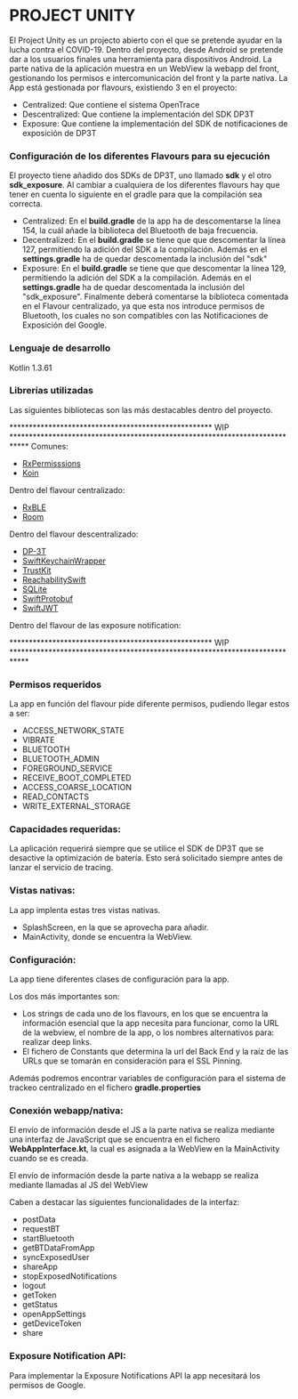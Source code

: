 # PROJECT UNITY

El Project Unity es un projecto abierto con el que se pretende ayudar en la lucha contra el COVID-19. Dentro del proyecto, desde Android se pretende dar a los usuarios finales una herramienta para dispositivos Android. La parte nativa de la aplicación muestra en un WebView la webapp del front, gestionando los permisos e intercomunicación del front y la parte nativa. La App está gestionada por flavours, existiendo 3 en el proyecto:

* Centralized: Que contiene el sistema OpenTrace
* Descentralized: Que contiene la implementación del SDK DP3T
* Exposure: Que contiene la implementación del SDK de notificaciones de exposición de DP3T

### Configuración de los diferentes Flavours para su ejecución

El proyecto tiene añadido dos SDKs de DP3T, uno llamado **sdk** y el otro **sdk_exposure**. 
Al cambiar a cualquiera de los diferentes flavours hay que tener en cuenta lo siguiente en el gradle para que la compilación sea correcta.

* Centralized: En el **build.gradle** de la app ha de descomentarse la línea 154, la cuál añade la biblioteca del Bluetooth de baja frecuencia.
* Decentralized: En el **build.gradle** se tiene que que descomentar la línea 127, permitiendo la adición del SDK a la compilación.  Además en el **settings.gradle** ha de quedar descomentada la inclusión del "sdk"
* Exposure: En el **build.gradle** se tiene que que descomentar la línea 129, permitiendo la adición del SDK a la compilación.  Además en el **settings.gradle** ha de quedar descomentada la inclusión del "sdk_exposure". Finalmente deberá comentarse la biblioteca comentada en el Flavour centralizado, ya que esta nos introduce permisos de Bluetooth, los cuales no son compatibles con las Notificaciones de Exposición del Google.

### Lenguaje de desarrollo

Kotlin 1.3.61

### Librerías utilizadas

Las siguientes bibliotecas son las más destacables dentro del proyecto.

**************************************************** WIP ****************************************************************************
Comunes:
* [RxPermisssions](com.github.tbruyelle:rxpermissions:0.10.2)
* [Koin](org.koin:koin-android)


Dentro del flavour centralizado:
* [RxBLE](com.polidea.rxandroidble2:rxandroidble:1.10.1)
* [Room](androidx.room:room-runtime)

Dentro del flavour descentralizado:
* [DP-3T](https://github.com/DP-3T/dp3t-sdk-ios)
* [SwiftKeychainWrapper](https://github.com/jrendel/SwiftKeychainWrapper)
* [TrustKit](https://github.com/datatheorem/TrustKit)
* [ReachabilitySwift](https://github.com/ashleymills/Reachability.swift)
* [SQLite](https://github.com/stephencelis/SQLite.swift)
* [SwiftProtobuf](https://github.com/apple/swift-protobuf)
* [SwiftJWT](https://github.com/IBM-Swift/Swift-JWT)

Dentro del flavour de las exposure notification:

**************************************************** WIP ****************************************************************************

### Permisos requeridos

La app en función del flavour pide diferente permisos, pudiendo llegar estos a ser:

* ACCESS_NETWORK_STATE
* VIBRATE
* BLUETOOTH
* BLUETOOTH_ADMIN
* FOREGROUND_SERVICE
* RECEIVE_BOOT_COMPLETED
* ACCESS_COARSE_LOCATION
* READ_CONTACTS
* WRITE_EXTERNAL_STORAGE

### Capacidades requeridas:

La aplicación requerirá siempre que se utilice el SDK de DP3T que se desactive la optimización de batería. Esto será solicitado siempre antes de lanzar el servicio de tracing.

### Vistas nativas:

La app implenta estas tres vistas nativas.

* SplashScreen, en la que se aprovecha para añadir.
* MainActivity, donde se encuentra la WebView.

### Configuración:

La app tiene diferentes clases de configuración para la app.

Los dos más importantes son:
 * Los strings de cada uno de los flavours, en los que se encuentra la información esencial que la app necesita para funcionar, como la URL de la webview, el nombre de la app, o los nombres alternativos para: realizar deep links.
 * El fichero de Constants que determina la url del Back End y la raíz de las URLs que se tomarán en consideración para el SSL Pinning.

Además podremos encontrar variables de configuración para el sistema de trackeo centralizado en el fichero **gradle.properties** 

### Conexión webapp/nativa:

El envío de información desde el JS a la parte nativa se realiza mediante una interfaz de JavaScript que se encuentra en el fichero **WebAppInterface.kt**, la cual es asignada a la WebView en la MainActivity cuando se es creada.

El envío de información desde la parte nativa a la webapp se realiza mediante llamadas al JS del WebView

Caben a destacar las siguientes funcionalidades de la interfaz:

* postData
* requestBT
* startBluetooth 
* getBTDataFromApp 
* syncExposedUser 
* shareApp 
* stopExposedNotifications 
* logout 
* getToken 
* getStatus 
* openAppSettings 
* getDeviceToken
* share

### Exposure Notification API:

Para implementar la Exposure Notifications API la app necesitará los permisos de Google. 
